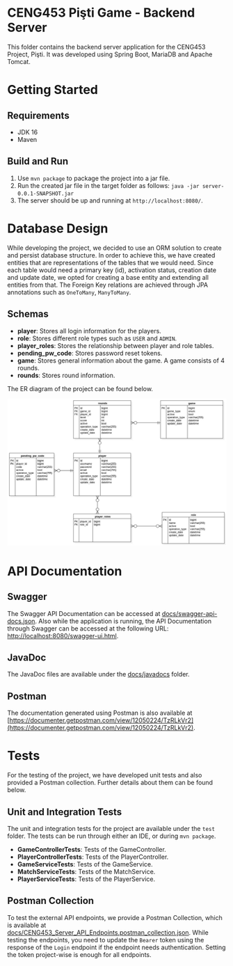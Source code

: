 # CENG453 Pişti Game - Backend Server 

This folder contains the backend server application for the CENG453 Project, Pişti. It was developed using Spring Boot, MariaDB and Apache Tomcat. 

# Getting Started

## Requirements

* JDK 16
* Maven

## Build and Run

1. Use `mvn package` to package the project into a jar file. 
2. Run the created jar file in the target folder as follows: `java -jar server-0.0.1-SNAPSHOT.jar`
3. The server should be up and running at `http://localhost:8080/`.

# Database Design 

While developing the project, we decided to use an ORM solution to create and persist database structure. In order to achieve this, we have created entities that are representations of the tables that we would need. Since each table would need a primary key (id), activation status, creation date and update date, we opted for creating a base entity and extending all entities from that. The Foreign Key relations are achieved through JPA annotations such as `OneToMany`, `ManyToMany`. 

## Schemas

* **player**: Stores all login information for the players.
* **role**: Stores different role types such as `USER` and `ADMIN`.
* **player_roles**: Stores the relationship between player and role tables.
* **pending_pw_code**: Stores password reset tokens.
* **game**: Stores general information about the game. A game consists of 4 rounds.
* **rounds**: Stores round information. 

The ER diagram of the project can be found below.

![ER Diagram](img/er.jpg)


# API Documentation

## Swagger 

The Swagger API Documentation can be accessed at [docs/swagger-api-docs.json](docs/swagger-api-docs.json). Also while the application is running, the API Documentation through Swagger can be accessed at the following URL: [http://localhost:8080/swagger-ui.html](http://localhost:8080/swagger-ui.html). 

## JavaDoc

The JavaDoc files are available under the [docs/javadocs](docs/javadocs) folder.

## Postman

The documentation generated using Postman is also available at [https://documenter.getpostman.com/view/12050224/TzRLkVr2](https://documenter.getpostman.com/view/12050224/TzRLkVr2).

 
# Tests

For the testing of the project, we have developed unit tests and also provided a Postman collection. Further details about them can be found below.

## Unit and Integration Tests

The unit and integration tests for the project are available under the `test` folder. The tests can be run through either an IDE, or during `mvn package`. 

* **GameControllerTests**: Tests of the GameController.
* **PlayerControllerTests**: Tests of the PlayerController.
* **GameServiceTests**: Tests of the GameService.
* **MatchServiceTests**: Tests of the MatchService.
* **PlayerServiceTests**: Tests of the PlayerService.


## Postman Collection 

To test the external API endpoints, we provide a Postman Collection, which is available at [docs/CENG453_Server_API_Endpoints.postman_collection.json](docs/CENG453_Server_API_Endpoints.postman_collection.json). While testing the endpoints, you need to update the `Bearer` token using the response of the `Login` endpoint if the endpoint needs authentication. Setting the token project-wise is enough for all endpoints.
